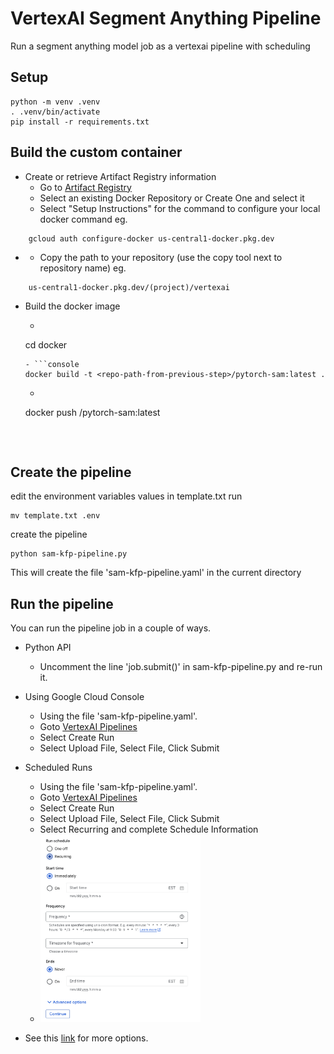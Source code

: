 # VertexAI Segment Anything Pipeline
Run a segment anything model job as a vertexai pipeline with scheduling

## Setup
```console
python -m venv .venv
. .venv/bin/activate
pip install -r requirements.txt
```

## Build the custom container

- Create or retrieve Artifact Registry information
    - Go to [Artifact Registry](https://console.cloud.google.com/artifacts)
    - Select an existing Docker Repository or Create One and select it
    - Select "Setup Instructions" for the command to configure your local docker command eg. 
```console
    gcloud auth configure-docker us-central1-docker.pkg.dev
```    
- 
    - Copy the path to your repository (use the copy tool next to repository name) eg.
```console
    us-central1-docker.pkg.dev/(project)/vertexai
```

- Build the docker image
    - ```console
    cd docker
    ```
    - ```console
    docker build -t <repo-path-from-previous-step>/pytorch-sam:latest .
    ```
    - ```console
    docker push <repo-path-from-previous-step>/pytorch-sam:latest
    ```
    


## Create the pipeline

edit the environment variables values in template.txt 
run
```console
mv template.txt .env
```
create the pipeline
```console
python sam-kfp-pipeline.py
```
This will create the file 'sam-kfp-pipeline.yaml' in the current directory

## Run the pipeline

You can run the pipeline job in a couple of ways. 

- Python API
    - Uncomment the line 'job.submit()' in sam-kfp-pipeline.py and re-run it. 

- Using Google Cloud Console
    - Using the file 'sam-kfp-pipeline.yaml'.
    - Goto [VertexAI Pipelines](https://console.cloud.google.com/vertex-ai/pipelines)
    - Select Create Run
    - Select Upload File, Select File, Click Submit

- Scheduled Runs
    - Using the file 'sam-kfp-pipeline.yaml'.
    - Goto [VertexAI Pipelines](https://console.cloud.google.com/vertex-ai/pipelines)
    - Select Create Run
    - Select Upload File, Select File, Click Submit
    - Select Recurring and complete Schedule Information
    - <img src="https://raw.githubusercontent.com/bmullan-code/vertexai-sam-pipeline/refs/heads/main/images/pipeline-schedule.png" alt="schedule" height="300"/>




- See this [link](https://cloud.google.com/vertex-ai/docs/pipelines/run-pipeline) for more options. 



